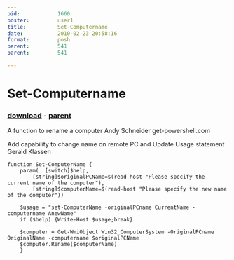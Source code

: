 ```yaml
---
pid:            1660
poster:         user1
title:          Set-Computername
date:           2010-02-23 20:58:16
format:         posh
parent:         541
parent:         541

---
```


# Set-Computername

### [download](1660.ps1) - [parent](541.md)

A function to rename a computer
Andy Schneider
get-powershell.com

Add capability to change name on remote PC and Update Usage statement
Gerald Klassen

```posh
function Set-ComputerName {
	param(	[switch]$help,
		[string]$originalPCName=$(read-host "Please specify the current name of the computer"),
		[string]$computerName=$(read-host "Please specify the new name of the computer"))
			
	$usage = "set-ComputerName -originalPCname CurrentName -computername AnewName"
	if ($help) {Write-Host $usage;break}
	
	$computer = Get-WmiObject Win32_ComputerSystem -OriginalPCname OriginalName -computername $originalPCName
	$computer.Rename($computerName)
	}
```
